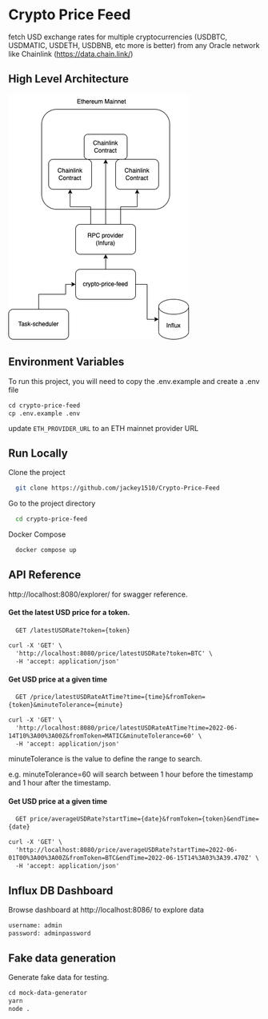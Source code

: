 
# Crypto Price Feed

fetch USD exchange rates for multiple cryptocurrencies (USDBTC, USDMATIC, USDETH, USDBNB, etc more is better) from any Oracle network like Chainlink (https://data.chain.link/)


## High Level Architecture

<a> <img src="pricefeed.png"> </img> </a>

## Environment Variables

To run this project, you will need to copy the .env.example and create a .env file

```
cd crypto-price-feed
cp .env.example .env
```

update `ETH_PROVIDER_URL` to an ETH mainnet provider URL
## Run Locally

Clone the project

```bash
  git clone https://github.com/jackey1510/Crypto-Price-Feed
```

Go to the project directory

```bash
  cd crypto-price-feed
```

Docker Compose

```bash
  docker compose up
```


## API Reference

http://localhost:8080/explorer/ for swagger reference.

#### Get the latest USD price for a token.

```http
  GET /latestUSDRate?token={token}
```

```
curl -X 'GET' \
  'http://localhost:8080/price/latestUSDRate?token=BTC' \
  -H 'accept: application/json'
```

#### Get USD price at a given time

```http
  GET /price/latestUSDRateAtTime?time={time}&fromToken={token}&minuteTolerance={minute}
```

```
curl -X 'GET' \
  'http://localhost:8080/price/latestUSDRateAtTime?time=2022-06-14T10%3A00%3A00Z&fromToken=MATIC&minuteTolerance=60' \
  -H 'accept: application/json'
```

minuteTolerance is the value to define the range to search.

e.g. minuteTolerance=60 will search between 1 hour before the timestamp and 1 hour after the timestamp.

#### Get USD price at a given time

```http
  GET price/averageUSDRate?startTime={date}&fromToken={token}&endTime={date}
```

```
curl -X 'GET' \
  'http://localhost:8080/price/averageUSDRate?startTime=2022-06-01T00%3A00%3A00Z&fromToken=BTC&endTime=2022-06-15T14%3A03%3A39.470Z' \
  -H 'accept: application/json'
```
## Influx DB Dashboard

Browse dashboard at http://localhost:8086/ to explore data
```
username: admin
password: adminpassword
```

## Fake data generation

Generate fake data for testing.

```
cd mock-data-generator
yarn
node .
```
